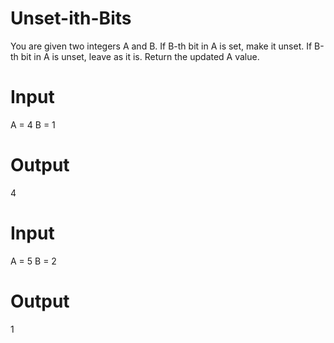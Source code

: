 # Unset-ith-Bits
You are given two integers A and B.
If B-th bit in A is set, make it unset.
If B-th bit in A is unset, leave as it is.
Return the updated A value.

# Input
A = 4
B = 1

# Output
4
# Input
A = 5
B = 2

# Output
1
